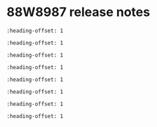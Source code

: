 # 88W8987 release notes


```{include} ../topics/package_information.md
:heading-offset: 1
```

```{include} ../topics/version_information.md
:heading-offset: 1
```

```{include} ../topics/host_platform.md
:heading-offset: 1
```

```{include} ../topics/wi-fi_and_bluetooth_certification.md
:heading-offset: 1
```

```{include} ../topics/wi-fi_throughput.md
:heading-offset: 1
```

```{include} ../topics/eu_conformance_tests.md
:heading-offset: 1
```

```{include} ../topics/bug_fixes_andor_feature_enhancements.md
:heading-offset: 1
```

```{include} ../topics/known_issues.md
:heading-offset: 1
```

